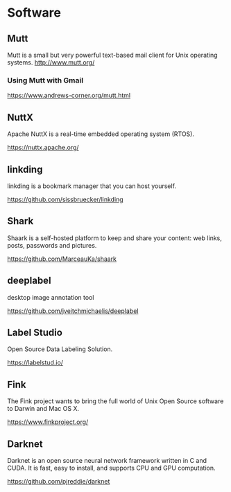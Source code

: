 # Software

## Mutt
Mutt is a small but very powerful text-based mail client for Unix operating systems.
http://www.mutt.org/

### Using Mutt with Gmail
https://www.andrews-corner.org/mutt.html

## NuttX

Apache NuttX is a real-time embedded operating system (RTOS).

https://nuttx.apache.org/

## linkding
linkding is a bookmark manager that you can host yourself.

https://github.com/sissbruecker/linkding

## Shark

Shaark is a self-hosted platform to keep and share your content: web links, posts, passwords and pictures.

https://github.com/MarceauKa/shaark

##  deeplabel

desktop image annotation tool

https://github.com/jveitchmichaelis/deeplabel

## Label Studio

Open Source Data Labeling Solution.

https://labelstud.io/

## Fink
The Fink project wants to bring the full world of Unix Open Source software to Darwin and Mac OS X. 

https://www.finkproject.org/

## Darknet

Darknet is an open source neural network framework written in C and CUDA. It is fast, easy to install, and supports CPU and GPU computation.

https://github.com/pjreddie/darknet

